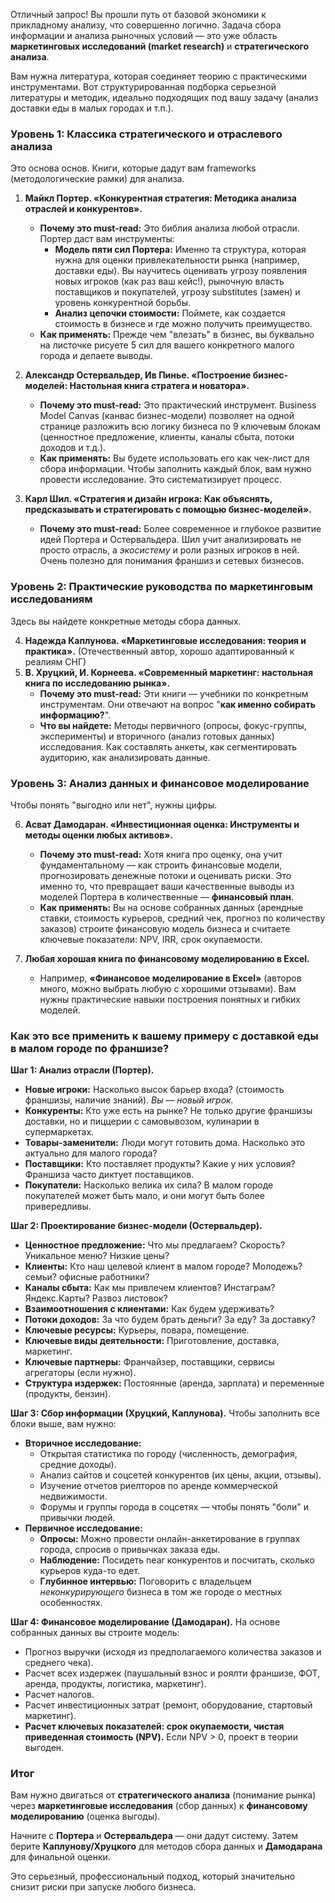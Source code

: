 Отличный запрос! Вы прошли путь от базовой экономики к прикладному анализу, что совершенно логично. Задача сбора информации и анализа рыночных условий — это уже область **маркетинговых исследований (market research)** и **стратегического анализа**.

Вам нужна литература, которая соединяет теорию с практическими инструментами. Вот структурированная подборка серьезной литературы и методик, идеально подходящих под вашу задачу (анализ доставки еды в малых городах и т.п.).

### Уровень 1: Классика стратегического и отраслевого анализа

Это основа основ. Книги, которые дадут вам frameworks (методологические рамки) для анализа.

1.  **Майкл Портер. «Конкурентная стратегия: Методика анализа отраслей и конкурентов».**
    *   **Почему это must-read:** Это библия анализа любой отрасли. Портер даст вам инструменты:
        *   **Модель пяти сил Портера:** Именно та структура, которая нужна для оценки привлекательности рынка (например, доставки еды). Вы научитесь оценивать угрозу появления новых игроков (как раз ваш кейс!), рыночную власть поставщиков и покупателей, угрозу substitutes (замен) и уровень конкурентной борьбы.
        *   **Анализ цепочки стоимости:** Поймете, как создается стоимость в бизнесе и где можно получить преимущество.
    *   **Как применять:** Прежде чем "влезать" в бизнес, вы буквально на листочке рисуете 5 сил для вашего конкретного малого города и делаете выводы.

2.  **Александр Остервальдер, Ив Пинье. «Построение бизнес-моделей: Настольная книга стратега и новатора».**
    *   **Почему это must-read:** Это практический инструмент. Business Model Canvas (канвас бизнес-модели) позволяет на одной странице разложить всю логику бизнеса по 9 ключевым блокам (ценностное предложение, клиенты, каналы сбыта, потоки доходов и т.д.).
    *   **Как применять:** Вы будете использовать его как чек-лист для сбора информации. Чтобы заполнить каждый блок, вам нужно провести исследование. Это систематизирует процесс.

3.  **Карл Шил. «Стратегия и дизайн игрока: Как объяснять, предсказывать и стратегировать с помощью бизнес-моделей».**
    *   **Почему это must-read:** Более современное и глубокое развитие идей Портера и Остервальдера. Шил учит анализировать не просто отрасль, а *экосистему* и роли разных игроков в ней. Очень полезно для понимания франшиз и сетевых бизнесов.

### Уровень 2: Практические руководства по маркетинговым исследованиям

Здесь вы найдете конкретные методы сбора данных.

4.  **Надежда Каплунова. «Маркетинговые исследования: теория и практика».** (Отечественный автор, хорошо адаптированный к реалиям СНГ)
5.  **В. Хруцкий, И. Корнеева. «Современный маркетинг: настольная книга по исследованию рынка».**
    *   **Почему это must-read:** Эти книги — учебники по конкретным инструментам. Они отвечают на вопрос "**как именно собирать информацию?**".
    *   **Что вы найдете:** Методы первичного (опросы, фокус-группы, эксперименты) и вторичного (анализ готовых данных) исследования. Как составлять анкеты, как сегментировать аудиторию, как анализировать данные.

### Уровень 3: Анализ данных и финансовое моделирование

Чтобы понять "выгодно или нет", нужны цифры.

6.  **Асват Дамодаран. «Инвестиционная оценка: Инструменты и методы оценки любых активов».**
    *   **Почему это must-read:** Хотя книга про оценку, она учит фундаментальному — как строить финансовые модели, прогнозировать денежные потоки и оценивать риски. Это именно то, что превращает ваши качественные выводы из моделей Портера в количественные — **финансовый план**.
    *   **Как применять:** Вы на основе собранных данных (арендные ставки, стоимость курьеров, средний чек, прогноз по количеству заказов) строите финансовую модель бизнеса и считаете ключевые показатели: NPV, IRR, срок окупаемости.

7.  **Любая хорошая книга по финансовому моделированию в Excel.**
    *   Например, **«Финансовое моделирование в Excel»** (авторов много, можно выбрать любую с хорошими отзывами). Вам нужны практические навыки построения понятных и гибких моделей.

### Как это все применить к вашему примеру с доставкой еды в малом городе по франшизе?

**Шаг 1: Анализ отрасли (Портер).**
*   **Новые игроки:** Насколько высок барьер входа? (стоимость франшизы, наличие знаний). *Вы — новый игрок.*
*   **Конкуренты:** Кто уже есть на рынке? Не только другие франшизы доставки, но и пиццерии с самовывозом, кулинарии в супермаркетах.
*   **Товары-заменители:** Люди могут готовить дома. Насколько это актуально для малого города?
*   **Поставщики:** Кто поставляет продукты? Какие у них условия? Франшиза часто диктует поставщиков.
*   **Покупатели:** Насколько велика их сила? В малом городе покупателей может быть мало, и они могут быть более привередливы.

**Шаг 2: Проектирование бизнес-модели (Остервальдер).**
*   **Ценностное предложение:** Что мы предлагаем? Скорость? Уникальное меню? Низкие цены?
*   **Клиенты:** Кто наш целевой клиент в малом городе? Молодежь? семьи? офисные работники?
*   **Каналы сбыта:** Как мы привлечем клиентов? Инстаграм? Яндекс.Карты? Развоз листовок?
*   **Взаимоотношения с клиентами:** Как будем удерживать?
*   **Потоки доходов:** За что будем брать деньги? За еду? За доставку?
*   **Ключевые ресурсы:** Курьеры, повара, помещение.
*   **Ключевые виды деятельности:** Приготовление, доставка, маркетинг.
*   **Ключевые партнеры:** Франчайзер, поставщики, сервисы агрегаторы (если нужно).
*   **Структура издержек:** Постоянные (аренда, зарплата) и переменные (продукты, бензин).

**Шаг 3: Сбор информации (Хруцкий, Каплунова).**
Чтобы заполнить все блоки выше, вам нужно:
*   **Вторичное исследование:**
    *   Открытая статистика по городу (численность, демография, средние доходы).
    *   Анализ сайтов и соцсетей конкурентов (их цены, акции, отзывы).
    *   Изучение отчетов риелторов по аренде коммерческой недвижимости.
    *   Форумы и группы города в соцсетях — чтобы понять "боли" и привычки людей.
*   **Первичное исследование:**
    *   **Опросы:** Можно провести онлайн-анкетирование в группах города, спросив о привычках заказа еды.
    *   **Наблюдение:** Посидеть near конкурентов и посчитать, сколько курьеров куда-то едет.
    *   **Глубинное интервью:** Поговорить с владельцем *неконкурирующего* бизнеса в том же городе о местных особенностях.

**Шаг 4: Финансовое моделирование (Дамодаран).**
На основе собранных данных вы строите модель:
*   Прогноз выручки (исходя из предполагаемого количества заказов и среднего чека).
*   Расчет всех издержек (паушальный взнос и роялти франшизе, ФОТ, аренда, продукты, логистика, маркетинг).
*   Расчет налогов.
*   Расчет инвестиционных затрат (ремонт, оборудование, стартовый маркетинг).
*   **Расчет ключевых показателей: срок окупаемости, чистая приведенная стоимость (NPV).** Если NPV > 0, проект в теории выгоден.

### Итог

Вам нужно двигаться от **стратегического анализа** (понимание рынка) через **маркетинговые исследования** (сбор данных) к **финансовому моделированию** (оценка выгоды).

Начните с **Портера** и **Остервальдера** — они дадут систему. Затем берите **Каплунову/Хруцкого** для методов сбора данных и **Дамодарана** для финальной оценки.

Это серьезный, профессиональный подход, который значительно снизит риски при запуске любого бизнеса.